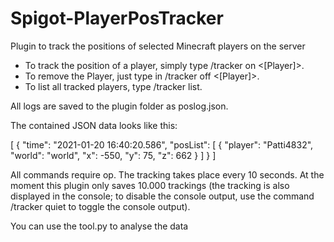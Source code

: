 # Spigot-PlayerPosTracker
Plugin to track the positions of selected Minecraft players on the server

- To track the position of a player, simply type /tracker on <[Player]>.
- To remove the Player, just type in /tracker off <[Player]>.
- To list all tracked players, type /tracker list.

All logs are saved to the plugin folder as poslog.json.

The contained JSON data looks like this:

[
{
"time": "2021-01-20 16:40:20.586",
"posList": [
{
"player": "Patti4832",
"world": "world",
"x": -550,
"y": 75,
"z": 662
}
]
}
]

All commands require op.
The tracking takes place every 10 seconds.
At the moment this plugin only saves 10.000 trackings (the tracking is also displayed in the console; to disable the console output, use the command /tracker quiet to toggle the console output).

You can use the tool.py to analyse the data
